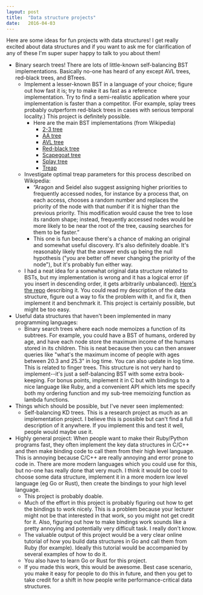 ```yaml
---
layout: post
title:  "Data structure projects"
date:   2016-04-03
---
```


Here are some ideas for fun projects with data structures! I get really excited about data structures and if you want to ask me for clarification of any of these I'm super super happy to talk to you about them!

* Binary search trees! There are lots of little-known self-balancing BST implementations. Basically no-one has heard of any except AVL trees, red-black trees, and BTrees.
    * Implement a lesser-known BST in a language of your choice; figure out how fast it is; try to make it as fast as a reference implementation. Try to find a semi-realistic application where your implementation is faster than a competitor. (For example, splay trees probably outperform red-black trees in cases with serious temporal locality.) This project is definitely possible.
        * Here are the main BST implementations (from Wikipedia)
            * [2-3 tree](https://en.wikipedia.org/wiki/2-3_tree)
            * [AA tree](https://en.wikipedia.org/wiki/AA_tree)
            * [AVL tree](https://en.wikipedia.org/wiki/AVL_tree)
            * [Red-black tree](https://en.wikipedia.org/wiki/Red-black_tree)
            * [Scapegoat tree](https://en.wikipedia.org/wiki/Scapegoat_tree)
            * [Splay tree](https://en.wikipedia.org/wiki/Splay_tree)
            * [Treap](https://en.wikipedia.org/wiki/Treap)
    * Investigate optimal treap parameters for this process described on Wikipedia:
        * “Aragon and Seidel also suggest assigning higher priorities to frequently accessed nodes, for instance by a process that, on each access, chooses a random number and replaces the priority of the node with that number if it is higher than the previous priority. This modification would cause the tree to lose its random shape; instead, frequently accessed nodes would be more likely to be near the root of the tree, causing searches for them to be faster.”
        * This one is fun because there's a chance of making an original and somewhat useful discovery. It's also definitely doable. It's reasonably likely that the answer ends up being the null hypothesis ("you are better off never changing the priority of the node"), but it's probably fun either way.
    * I had a neat idea for a somewhat original data structure related to BSTs, but my implementation is wrong and it has a logical error (if you insert in descending order, it gets arbitrarily unbalanced). [Here's the repo](https://github.com/bshlgrs/random-balanced-trees) describing it. You could read my description of the data structure, figure out a way to fix the problem with it, and fix it, then implement it and benchmark it. This project is certainly possible, but might be too easy.
* Useful data structures that haven't been implemented in many programming languages:
    * Binary search trees where each node memoizes a function of its subtrees. For example, you could have a BST of humans, ordered by age, and have each node store the maximum income of the humans stored in its children. This is neat because then you can then answer queries like "what's the maximum income of people with ages between 20.3 and 25.3" in log time. You can also update in log time. This is related to finger trees. This structure is not very hard to implement--it's just a self-balancing BST with some extra book-keeping. For bonus points, implement it in C but with bindings to a nice language like Ruby, and a convenient API which lets me specify both my ordering function and my sub-tree memoizing function as lambda functions.
* Things which should be possible, but I've never seen implemented:
    * Self-balancing KD trees. This is a research project as much as an implementation project. I believe this is possible but can't find a full description of it anywhere. If you implement this and test it well, people would maybe use it.
* Highly general project: When people want to make their Ruby/Python programs fast, they often implement the key data structures in C/C++ and then make binding code to call them from their high level language. This is annoying because C/C++ are really annoying and error prone to code in. There are more modern languages which you could use for this, but no-one has really done that very much. I think it would be cool to choose some data structure, implement it in a more modern low level language (eg Go or Rust), then create the bindings to your high level language.
    * This project is probably doable.
    * Much of the effort in this project is probably figuring out how to get the bindings to work nicely. This is a problem because your lecturer might not be that interested in that work, so you might not get credit for it. Also, figuring out how to make bindings work sounds like a pretty annoying and potentially very difficult task. I really don't know.
    *  The valuable output of this project would be a very clear online tutorial of how you build data structures in Go and call them from Ruby (for example). Ideally this tutorial would be accompanied by several examples of how to do it.
    * You also have to learn Go or Rust for this project.
    * If you made this work, this would be awesome. Best case scenario, you make it easy for people to do this in future, and then you get to take credit for a shift in how people write performance-critical data structures.
